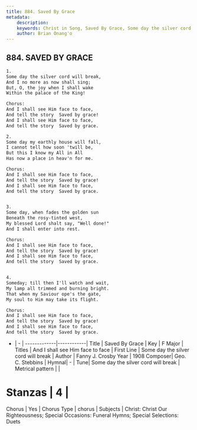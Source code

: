 ```yaml
---
title: 884. Saved By Grace
metadata:
    description: 
    keywords: Christ in Song, Saved By Grace, Some day the silver cord will break, And I shall see Him face to face
    author: Brian Onang'o
---
```



## 884. SAVED BY GRACE

```txt
1.
Some day the silver cord will break,
And I no more as now shall sing;
But, O, the joy when I shall wake
Within the palace of the King!

Chorus:
And I shall see Him face to face,
And tell the story  Saved by grace!
And I shall see Him face to face,
And tell the story  Saved by grace.

2.
Some day my earthly house will fall,
I cannot tell how soon 'twill be,
But this I know my All in All
Has now a place in heav'n for me. 

Chorus:
And I shall see Him face to face,
And tell the story  Saved by grace!
And I shall see Him face to face,
And tell the story  Saved by grace.


3.
Some day, when fades the golden sun
Beneath the rosy-tinted west,
My blessed Lord shalt say, "Well done!"
And I shall enter into rest. 

Chorus:
And I shall see Him face to face,
And tell the story  Saved by grace!
And I shall see Him face to face,
And tell the story  Saved by grace.


4.
Someday; till then I'll watch and wait,
My lamp all trimmed and burning bright.
That when my Saviour ope's the gate, 
My soul to Him may take its flight. 

Chorus:
And I shall see Him face to face,
And tell the story  Saved by grace!
And I shall see Him face to face,
And tell the story  Saved by grace.

```

- |   -  |
-------------|------------|
Title | Saved By Grace |
Key | F Major |
Titles | And I shall see Him face to face |
First Line | Some day the silver cord will break |
Author | Fanny J. Crosby
Year | 1908
Composer| Geo. C. Stebbins |
Hymnal|  - |
Tune| Some day the silver cord will break |
Metrical pattern | |
# Stanzas | 4 |
Chorus | Yes |
Chorus Type | chorus |
Subjects | Christ: Christ Our Righteousness; Special Occasions: Funeral Hymns; Special Selections: Duets<span id='more_topics' style='display:none'>; Special Selections: Solos; Special Selections: Choir or Quartet |
Texts | Ephesians 2:8 |
Print Texts | 
Scripture Song |  |
  
